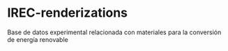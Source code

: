 # IREC-renderizations
Base de datos experimental relacionada con materiales para la conversión de energía renovable
